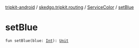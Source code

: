 [tripkit-android](../../index.md) / [skedgo.tripkit.routing](../index.md) / [ServiceColor](index.md) / [setBlue](./set-blue.md)

# setBlue

`fun setBlue(blue: `[`Int`](https://kotlinlang.org/api/latest/jvm/stdlib/kotlin/-int/index.html)`): `[`Unit`](https://kotlinlang.org/api/latest/jvm/stdlib/kotlin/-unit/index.html)